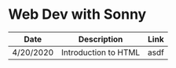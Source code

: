 # Web Dev with Sonny



| Date | Description | Link |
| --- | --- | --- |
| 4/20/2020 | Introduction to HTML | asdf |
